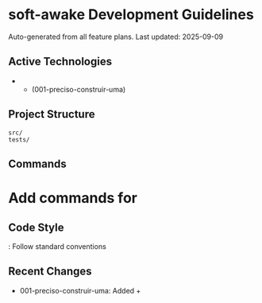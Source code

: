 # soft-awake Development Guidelines

Auto-generated from all feature plans. Last updated: 2025-09-09

## Active Technologies
-  +  (001-preciso-construir-uma)

## Project Structure
```
src/
tests/
```

## Commands
# Add commands for 

## Code Style
: Follow standard conventions

## Recent Changes
- 001-preciso-construir-uma: Added  + 

<!-- MANUAL ADDITIONS START -->
<!-- MANUAL ADDITIONS END -->